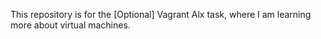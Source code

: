 This repository is for the [Optional] Vagrant Alx task, where I am learning more about virtual machines.
